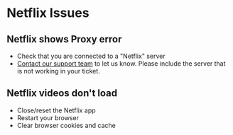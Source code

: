 # Netflix Issues

## Netflix shows Proxy error

* Check that you are connected to a "Netflix" server
* [Contact our support team](https://wannaflix.com/submitticket.php?step=2&deptid=1) to let us know. Please include the server that is not working in your ticket.

## Netflix videos don't load

* Close/reset the Netflix app
* Restart your browser
* Clear browser cookies and cache

